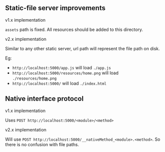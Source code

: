 ## Static-file server improvements

v1.x implementation

`assets` path is fixed. All resources should be added to this directory.

v2.x implementation

Similar to any other static server, url path will represent the file path on disk.

Eg:

- `http://localhost:5000/app.js` will load `./app.js`
- `http://localhost:5000/resources/home.png` will load `./resources/home.png`
- `http://localhost:5000/` will load `./index.html`


## Native interface protocol

v1.x implementation

Uses `POST http://localhost:5000/<module>/<method>`

v2.x implementation

Will use `POST http://localhost:5000/__nativeMethod_<module>.<method>`. So there is no confusion with file paths.
